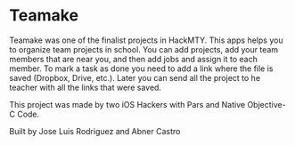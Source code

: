 # Teamake
Teamake was one of the finalist projects in HackMTY. This apps helps you to organize team projects in school. You can add projects, add your team members that are near you, and then add jobs and assign it to each member. To mark a task as done you need to add a link where the file is saved (Dropbox, Drive, etc.). Later you can send all the project to he teacher with all the links that were saved.

This project was made by two iOS Hackers with Pars and Native Objective-C Code.

Built by Jose Luis Rodriguez and Abner Castro
